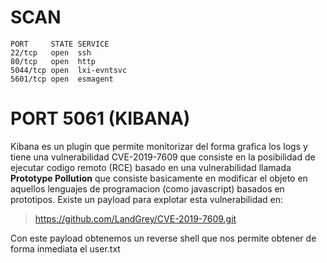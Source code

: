 

# SCAN
```
PORT     STATE SERVICE
22/tcp   open  ssh
80/tcp   open  http
5044/tcp open  lxi-evntsvc
5601/tcp open  esmagent
```

# PORT 5061 (KIBANA)

Kibana es un plugin que permite monitorizar del forma grafica los logs y tiene una vulnerabilidad CVE-2019-7609 que consiste en la
posibilidad de ejecutar codigo remoto (RCE) basado en una vulnerabilidad llamada **Prototype Pollution** que consiste basicamente en
modificar el objeto en aquellos lenguajes de programacion (como javascript) basados en prototipos.
Existe un payload para explotar esta vulnerabilidad en: 
> https://github.com/LandGrey/CVE-2019-7609.git

Con este payload obtenemos un reverse shell que nos permite obtener de forma inmediata el user.txt



